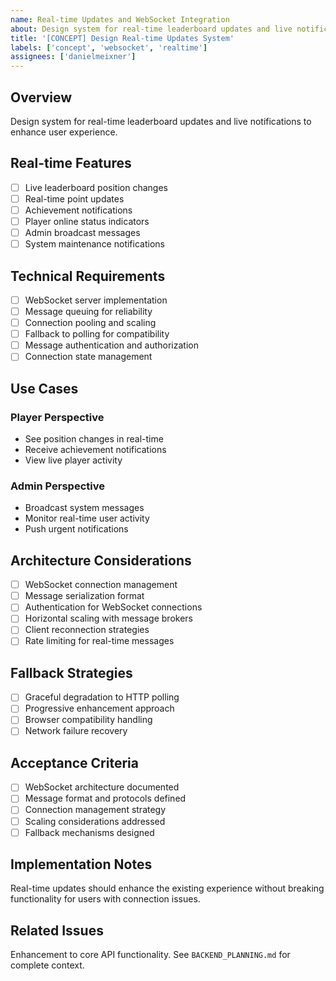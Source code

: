 ```yaml
---
name: Real-time Updates and WebSocket Integration
about: Design system for real-time leaderboard updates and live notifications
title: '[CONCEPT] Design Real-time Updates System'
labels: ['concept', 'websocket', 'realtime']
assignees: ['danielmeixner']
---
```


## Overview
Design system for real-time leaderboard updates and live notifications to enhance user experience.

## Real-time Features
- [ ] Live leaderboard position changes
- [ ] Real-time point updates
- [ ] Achievement notifications
- [ ] Player online status indicators
- [ ] Admin broadcast messages
- [ ] System maintenance notifications

## Technical Requirements
- [ ] WebSocket server implementation
- [ ] Message queuing for reliability
- [ ] Connection pooling and scaling
- [ ] Fallback to polling for compatibility
- [ ] Message authentication and authorization
- [ ] Connection state management

## Use Cases

### Player Perspective
- See position changes in real-time
- Receive achievement notifications
- View live player activity

### Admin Perspective
- Broadcast system messages
- Monitor real-time user activity
- Push urgent notifications

## Architecture Considerations
- [ ] WebSocket connection management
- [ ] Message serialization format
- [ ] Authentication for WebSocket connections
- [ ] Horizontal scaling with message brokers
- [ ] Client reconnection strategies
- [ ] Rate limiting for real-time messages

## Fallback Strategies
- [ ] Graceful degradation to HTTP polling
- [ ] Progressive enhancement approach
- [ ] Browser compatibility handling
- [ ] Network failure recovery

## Acceptance Criteria
- [ ] WebSocket architecture documented
- [ ] Message format and protocols defined
- [ ] Connection management strategy
- [ ] Scaling considerations addressed
- [ ] Fallback mechanisms designed

## Implementation Notes
Real-time updates should enhance the existing experience without breaking functionality for users with connection issues.

## Related Issues
Enhancement to core API functionality. See `BACKEND_PLANNING.md` for complete context.